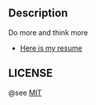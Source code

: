## Description

Do more and think more

- [Here is my resume](https://blog.yyge.top/resume)

## LICENSE

@see [MIT](./LICENSE)
